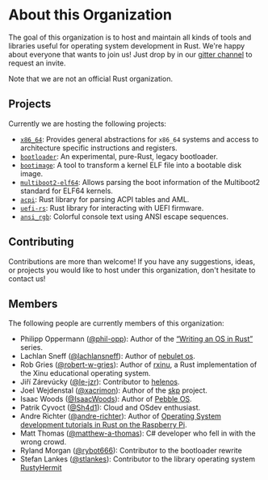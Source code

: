 # About this Organization

The goal of this organization is to host and maintain all kinds of tools and libraries useful for operating system development in Rust. We're happy about everyone that wants to join us! Just drop by in our [gitter channel](https://gitter.im/rust-osdev/Lobby) to request an invite.

Note that we are not an official Rust organization.

## Projects
Currently we are hosting the following projects:

- [`x86_64`](https://github.com/rust-osdev/x86_64): Provides general abstractions for `x86_64` systems and access to architecture specific instructions and registers.
- [`bootloader`](https://github.com/rust-osdev/bootloader): An experimental, pure-Rust, legacy bootloader.
- [`bootimage`](https://github.com/rust-osdev/bootimage): A tool to transform a kernel ELF file into a bootable disk image.
- [`multiboot2-elf64`](https://github.com/rust-osdev/multiboot2-elf64): Allows parsing the boot information of the Multiboot2 standard for ELF64 kernels.
- [`acpi`](https://github.com/rust-osdev/acpi): Rust library for parsing ACPI tables and AML.
- [`uefi-rs`](https://github.com/rust-osdev/uefi-rs): Rust library for interacting with UEFI firmware.
- [`ansi_rgb`](https://github.com/rust-osdev/ansi_rgb): Colorful console text using ANSI escape sequences.

## Contributing
Contributions are more than welcome! If you have any suggestions, ideas, or projects you would like to host under this organization, don't hesitate to contact us!

## Members
The following people are currently members of this organization:

- Philipp Oppermann ([@phil-opp](https://github.com/phil-opp)): Author of the [“Writing an OS in Rust”](https://os.phil-opp.com/) series.
- Lachlan Sneff ([@lachlansneff](https://github.com/lachlansneff)): Author of [nebulet os](https://github.com/nebulet/nebulet).
- Rob Gries ([@robert-w-gries](https://github.com/robert-w-gries)): Author of [rxinu](https://github.com/robert-w-gries/rxinu), a Rust implementation of the Xinu educational operating system.
- Jiří Zárevúcky ([@le-jzr](https://github.com/le-jzr)): Contributor to [helenos](https://github.com/HelenOS/helenos).
- Joel Wejdenstal ([@xacrimon](https://github.com/xacrimon)): Author of the [skp](https://github.com/xacrimon/skp) project.
- Isaac Woods ([@IsaacWoods](https://github.com/IsaacWoods)): Author of [Pebble OS](https://github.com/pebble-os/pebble).
- Patrik Cyvoct ([@Sh4d1](https://github.com/Sh4d1)): Cloud and OSdev enthusiast.
- Andre Richter ([@andre-richter](https://github.com/andre-richter)): Author of [Operating System development tutorials in Rust on the Raspberry Pi](https://github.com/rust-embedded/rust-raspberrypi-OS-tutorials).
- Matt Thomas ([@matthew-a-thomas](https://github.com/matthew-a-thomas)): C# developer who fell in with the wrong crowd.
- Ryland Morgan ([@rybot666](https://github.com/rybot666)): Contributor to the bootloader rewrite
- Stefan Lankes ([@stlankes](https://github.com/stlankes/)): Contributor to the library operating system [RustyHermit](https://github.com/hermitcore/libhermit-rs)
